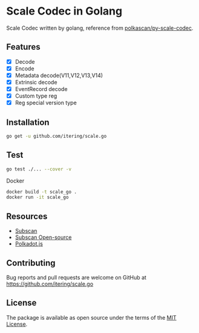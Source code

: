 # Scale Codec in Golang

Scale Codec written by golang, reference from [polkascan/py-scale-codec](https://github.com/polkascan/py-scale-codec).

## Features

- [x] Decode
- [x] Encode
- [x] Metadata decode(V11,V12,V13,V14)
- [x] Extrinsic decode
- [x] EventRecord decode
- [x] Custom type reg
- [x] Reg special version type

## Installation

```bash
go get -u github.com/itering/scale.go
```

## Test

```bash
go test ./... --cover -v 
```

Docker
```bash
docker build -t scale_go .
docker run -it scale_go
```

## Resources

- [Subscan](https://www.subscan.io)
- [Subscan Open-source](https://github.com/itering/subscan-essentials)
- [Polkadot.js](http://polkadot.js.org/)

## Contributing

Bug reports and pull requests are welcome on GitHub at https://github.com/itering/scale.go

## License

The package is available as open source under the terms of the [MIT License](https://opensource.org/licenses/MIT).
